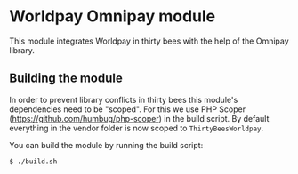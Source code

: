 # Worldpay Omnipay module

This module integrates Worldpay in thirty bees with the help of the Omnipay library.

## Building the module

In order to prevent library conflicts in thirty bees this module's dependencies need to be "scoped".
For this we use PHP Scoper (https://github.com/humbug/php-scoper) in the build script.
By default everything in the vendor folder is now scoped to `ThirtyBeesWorldpay`.

You can build the module by running the build script:
```shell
$ ./build.sh
```
